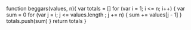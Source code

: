 

function beggars(values, n){
  var totals = []
  for (var i = 1; i <= n; i++) {
    var sum = 0
    for (var j = i; j <= values.length ; j += n) {
      sum += values[j - 1]
    }
    totals.push(sum)
   }
   return totals
}
